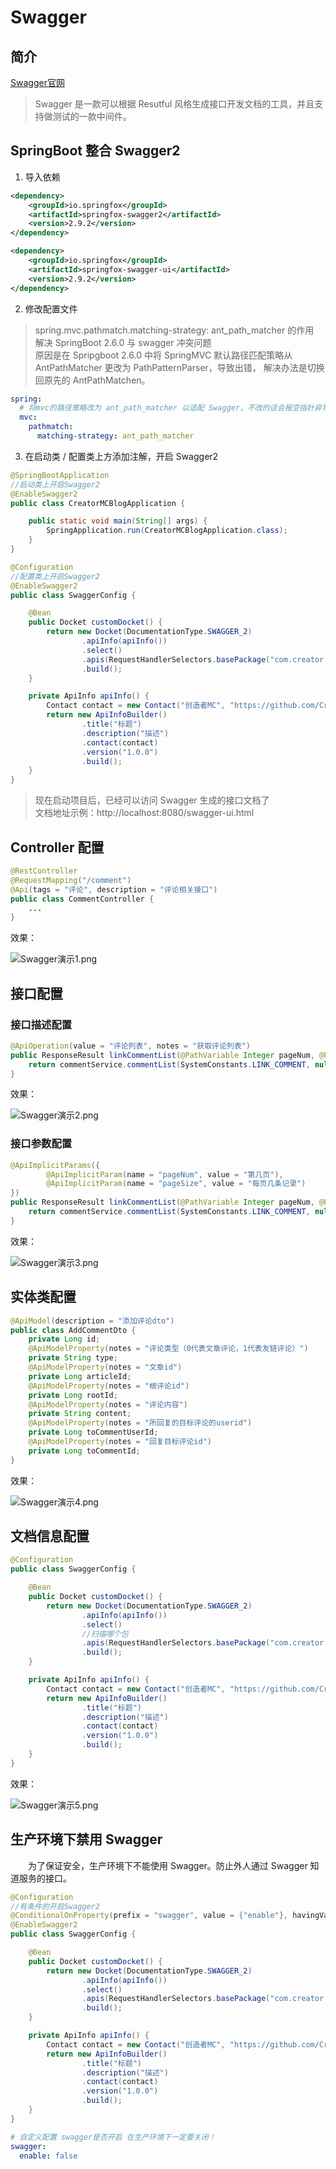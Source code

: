 # Swagger

## 简介

[Swagger官网](https://swagger.io/tools/open-source/)

> Swagger 是一款可以根据 Resutful 风格生成接口开发文档的工具，并且支持做测试的一款中间件。

## SpringBoot 整合 Swagger2

1. 导入依赖

```xml
<dependency>
    <groupId>io.springfox</groupId>
    <artifactId>springfox-swagger2</artifactId>
    <version>2.9.2</version>
</dependency>

<dependency>
    <groupId>io.springfox</groupId>
    <artifactId>springfox-swagger-ui</artifactId>
    <version>2.9.2</version>
</dependency>
```

2. 修改配置文件

> spring.mvc.pathmatch.matching-strategy: ant_path_matcher 的作用<br>
解决 SpringBoot 2.6.0 与 swagger 冲突问题<br>
原因是在 Spripgboot 2.6.0 中将 SpringMVC 默认路径匹配策略从AntPathMatcher 更改为 PathPatternParser，导致出错，
解决办法是切换回原先的 AntPathMatchen。

```yml
spring:
  # 将mvc的路径策略改为 ant_path_matcher 以适配 Swagger，不改的话会报空指针异常
  mvc:
    pathmatch:
      matching-strategy: ant_path_matcher
```

3. 在启动类 / 配置类上方添加注解，开启 Swagger2

```java
@SpringBootApplication
//启动类上开启Swagger2
@EnableSwagger2
public class CreatorMCBlogApplication {

    public static void main(String[] args) {
        SpringApplication.run(CreatorMCBlogApplication.class);
    }
}
```

```java
@Configuration
//配置类上开启Swagger2
@EnableSwagger2
public class SwaggerConfig {

    @Bean
    public Docket customDocket() {
        return new Docket(DocumentationType.SWAGGER_2)
                .apiInfo(apiInfo())
                .select()
                .apis(RequestHandlerSelectors.basePackage("com.creator.controller"))
                .build();
    }

    private ApiInfo apiInfo() {
        Contact contact = new Contact("创造者MC", "https://github.com/CreatorMC/CreatorMCBlog", "邮箱");
        return new ApiInfoBuilder()
                .title("标题")
                .description("描述")
                .contact(contact)
                .version("1.0.0")
                .build();
    }
}
```

> 现在启动项目后，已经可以访问 Swagger 生成的接口文档了<br>
文档地址示例：http://localhost:8080/swagger-ui.html

## Controller 配置

```java
@RestController
@RequestMapping("/comment")
@Api(tags = "评论", description = "评论相关接口")
public class CommentController {
    ...
}
```

效果：

![Swagger演示1.png](https://s2.loli.net/2023/08/03/yR7ZIuq1EOcaV2i.png)

## 接口配置

### 接口描述配置

```java
@ApiOperation(value = "评论列表", notes = "获取评论列表")
public ResponseResult linkCommentList(@PathVariable Integer pageNum, @PathVariable Integer pageSize) {
    return commentService.commentList(SystemConstants.LINK_COMMENT, null, pageNum, pageSize);
}
```

效果：

![Swagger演示2.png](https://s2.loli.net/2023/08/03/4Cl8Z92tNdKik3x.png)

### 接口参数配置

```java
@ApiImplicitParams({
        @ApiImplicitParam(name = "pageNum", value = "第几页"),
        @ApiImplicitParam(name = "pageSize", value = "每页几条记录")
})
public ResponseResult linkCommentList(@PathVariable Integer pageNum, @PathVariable Integer pageSize) {
    return commentService.commentList(SystemConstants.LINK_COMMENT, null, pageNum, pageSize);
}
```

效果：

![Swagger演示3.png](https://s2.loli.net/2023/08/03/LvBNYi1dcmlVEk8.png)

## 实体类配置

```java
@ApiModel(description = "添加评论dto")
public class AddCommentDto {
    private Long id;
    @ApiModelProperty(notes = "评论类型（0代表文章评论，1代表友链评论）")
    private String type;
    @ApiModelProperty(notes = "文章id")
    private Long articleId;
    @ApiModelProperty(notes = "根评论id")
    private Long rootId;
    @ApiModelProperty(notes = "评论内容")
    private String content;
    @ApiModelProperty(notes = "所回复的目标评论的userid")
    private Long toCommentUserId;
    @ApiModelProperty(notes = "回复目标评论id")
    private Long toCommentId;
}
```

效果：

![Swagger演示4.png](https://s2.loli.net/2023/08/03/IK28HvTPckxgwa6.png)

## 文档信息配置

```java
@Configuration
public class SwaggerConfig {

    @Bean
    public Docket customDocket() {
        return new Docket(DocumentationType.SWAGGER_2)
                .apiInfo(apiInfo())
                .select()
                //扫描哪个包
                .apis(RequestHandlerSelectors.basePackage("com.creator.controller"))
                .build();
    }

    private ApiInfo apiInfo() {
        Contact contact = new Contact("创造者MC", "https://github.com/CreatorMC/CreatorMCBlog", "邮箱");
        return new ApiInfoBuilder()
                .title("标题")
                .description("描述")
                .contact(contact)
                .version("1.0.0")
                .build();
    }
}
```

效果：

![Swagger演示5.png](https://s2.loli.net/2023/08/03/tQe7i4aYLjS6zRP.png)

## 生产环境下禁用 Swagger

&emsp;&emsp;为了保证安全，生产环境下不能使用 Swagger。防止外人通过 Swagger 知道服务的接口。

```java
@Configuration
//有条件的开启Swagger2
@ConditionalOnProperty(prefix = "swagger", value = {"enable"}, havingValue = "true")
@EnableSwagger2
public class SwaggerConfig {

    @Bean
    public Docket customDocket() {
        return new Docket(DocumentationType.SWAGGER_2)
                .apiInfo(apiInfo())
                .select()
                .apis(RequestHandlerSelectors.basePackage("com.creator.controller"))
                .build();
    }

    private ApiInfo apiInfo() {
        Contact contact = new Contact("创造者MC", "https://github.com/CreatorMC/CreatorMCBlog", "邮箱");
        return new ApiInfoBuilder()
                .title("标题")
                .description("描述")
                .contact(contact)
                .version("1.0.0")
                .build();
    }
}
```

```yml
# 自定义配置 swagger是否开启 在生产环境下一定要关闭！
swagger:
  enable: false
```